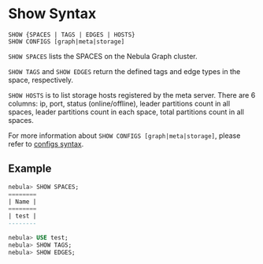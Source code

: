 # Show Syntax

```
SHOW {SPACES | TAGS | EDGES | HOSTS}
SHOW CONFIGS [graph|meta|storage]
```

`SHOW SPACES` lists the SPACES on the Nebula Graph cluster.

`SHOW TAGS` and `SHOW EDGES` return the defined tags and edge types in the space, respectively.

`SHOW HOSTS` is to list storage hosts registered by the meta server. There are 6 columns: ip, port, status (online/offline), leader partitions count in all spaces, leader partitions count in each space, total partitions count in all spaces.

For more information about `SHOW CONFIGS [graph|meta|storage]`, please refer to [configs syntax](../../../3.build-develop-and-administration/3.deploy-and-administrations/server-administration/configuration-statements/configs-syntax.md).

## Example

```SQL
nebula> SHOW SPACES;
========
| Name |
========
| test |
--------

nebula> USE test;
nebula> SHOW TAGS;
nebula> SHOW EDGES;
```
